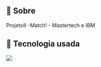 <h2>🔖 Sobre</h2>
<p>ProjetoII -Match! - Mastertech e IBM </p>

## 🚀 Tecnologia usada
<div>
  <img src="https://img.shields.io/badge/PYTHON-239120?&style=for-the-badge&logo=python&logoColor=white">
</div>
